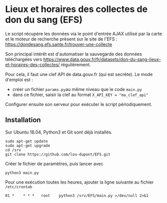 # Lieux et horaires des collectes de don du sang (EFS)
Le script récupère les données via le point d'entrée AJAX utilisé par la carte et le moteur de recherche présent sur le site de l'EFS : https://dondesang.efs.sante.fr/trouver-une-collecte

Son principal intérêt est d'automatiser la sauvegarde des données téléchargées vers https://www.data.gouv.fr/fr/datasets/don-du-sang-lieux-et-horaires-des-collectes/ régulièrement.

Pour cela, il faut une clef API de data.gouv.fr (qui est secrète). Le mode d'emploi est :

* créer un fichier `params.py`au même niveau que le code `main.py`
* dans ce fichier, saisir la clef au format `X_API_KEY = "ma_clef_api"`

Configurer ensuite son serveur pour exécuter le script périodiquement.

## Installation

Sur Ubuntu 18.04, Python3 et Git sont déjà installés.

```shell
sudo apt-get update
sudo apt-get upgrade
cd /srv
git clone https://github.com/lou-dupont/EFS.git
```

Créer le fichier de paramètres, puis lancer avec

```shell
python3 main.py
```

Pour une exécution toutes les heures, ajouter la ligne suivante au fichier `/etc/crontab` 
```
01 *    * * *   root    python3 /srv/EFS/main.py >/dev/null 2>&1
```
